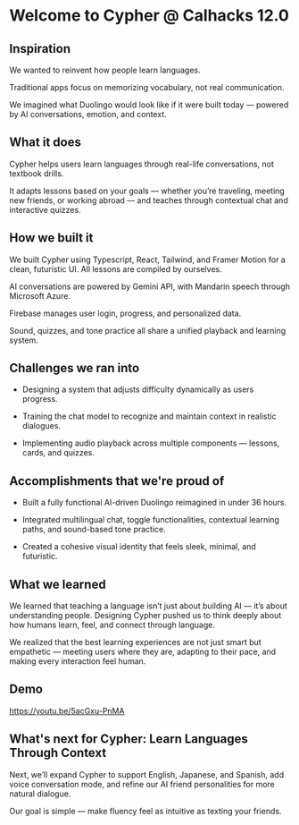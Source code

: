 # Welcome to Cypher @ Calhacks 12.0

## Inspiration

We wanted to reinvent how people learn languages.

Traditional apps focus on memorizing vocabulary, not real communication.

We imagined what Duolingo would look like if it were built today — powered by AI conversations, emotion, and context.


## What it does

Cypher helps users learn languages through real-life conversations, not textbook drills.

It adapts lessons based on your goals — whether you’re traveling, meeting new friends, or working abroad — and teaches through contextual chat and interactive quizzes.


## How we built it

We built Cypher using Typescript, React, Tailwind, and Framer Motion for a clean, futuristic UI. All lessons are compiled by ourselves. 

AI conversations are powered by Gemini API, with Mandarin speech through Microsoft Azure.

Firebase manages user login, progress, and personalized data.

Sound, quizzes, and tone practice all share a unified playback and learning system.


## Challenges we ran into

- Designing a system that adjusts difficulty dynamically as users progress.

- Training the chat model to recognize and maintain context in realistic dialogues.

- Implementing audio playback across multiple components — lessons, cards, and quizzes.


## Accomplishments that we're proud of

- Built a fully functional AI-driven Duolingo reimagined in under 36 hours.

- Integrated multilingual chat, toggle functionalities, contextual learning paths, and sound-based tone practice.

- Created a cohesive visual identity that feels sleek, minimal, and futuristic.


## What we learned

We learned that teaching a language isn’t just about building AI — it’s about understanding people.
Designing Cypher pushed us to think deeply about how humans learn, feel, and connect through language.

We realized that the best learning experiences are not just smart but empathetic — meeting users where they are, adapting to their pace, and making every interaction feel human.


## Demo

https://youtu.be/5acGxu-PnMA 

## What's next for Cypher: Learn Languages Through Context

Next, we’ll expand Cypher to support English, Japanese, and Spanish, add voice conversation mode, and refine our AI friend personalities for more natural dialogue.

Our goal is simple — make fluency feel as intuitive as texting your friends.

